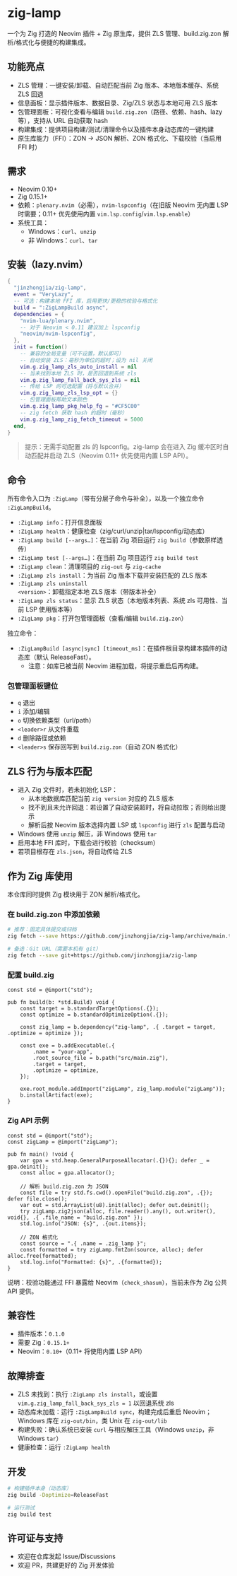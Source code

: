 # zig-lamp

一个为 Zig 打造的 Neovim 插件 + Zig 原生库，提供 ZLS 管理、build.zig.zon 解析/格式化与便捷的构建集成。

## 功能亮点
- ZLS 管理：一键安装/卸载、自动匹配当前 Zig 版本、本地版本缓存、系统 ZLS 回退
- 信息面板：显示插件版本、数据目录、Zig/ZLS 状态与本地可用 ZLS 版本
- 包管理面板：可视化查看与编辑 `build.zig.zon`（路径、依赖、hash、lazy 等），支持从 URL 自动获取 hash
- 构建集成：提供项目构建/测试/清理命令以及插件本身动态库的一键构建
- 原生库能力（FFI）：ZON → JSON 解析、ZON 格式化、下载校验（当启用 FFI 时）

## 需求
- Neovim 0.10+
- Zig 0.15.1+
- 依赖：`plenary.nvim`（必需），`nvim-lspconfig`（在旧版 Neovim 无内置 LSP 时需要；0.11+ 优先使用内置 `vim.lsp.config`/`vim.lsp.enable`）
- 系统工具：
  - Windows：`curl`、`unzip`
  - 非 Windows：`curl`、`tar`

## 安装（lazy.nvim）
```lua
{
  "jinzhongjia/zig-lamp",
  event = "VeryLazy",
  -- 可选：构建本地 FFI 库，启用更快/更稳的校验与格式化
  build = ":ZigLampBuild async",
  dependencies = {
    "nvim-lua/plenary.nvim",
    -- 对于 Neovim < 0.11 建议加上 lspconfig
    "neovim/nvim-lspconfig",
  },
  init = function()
    -- 兼容的全局变量（可不设置，默认即可）
    -- 自动安装 ZLS：毫秒为单位的超时；设为 nil 关闭
    vim.g.zig_lamp_zls_auto_install = nil
    -- 当未找到本地 ZLS 时，是否回退到系统 zls
    vim.g.zig_lamp_fall_back_sys_zls = nil
    -- 传给 LSP 的可选配置（将与默认合并）
    vim.g.zig_lamp_zls_lsp_opt = {}
    -- 包管理面板帮助文本颜色
    vim.g.zig_lamp_pkg_help_fg = "#CF5C00"
    -- zig fetch 获取 hash 的超时（毫秒）
    vim.g.zig_lamp_zig_fetch_timeout = 5000
  end,
}
```

> 提示：无需手动配置 zls 的 lspconfig。zig-lamp 会在进入 Zig 缓冲区时自动匹配并启动 ZLS（Neovim 0.11+ 优先使用内置 LSP API）。

## 命令
所有命令入口为 `:ZigLamp`（带有分层子命令与补全），以及一个独立命令 `:ZigLampBuild`。

- `:ZigLamp info`：打开信息面板
- `:ZigLamp health`：健康检查（zig/curl/unzip|tar/lspconfig/动态库）
- `:ZigLamp build [--args…]`：在当前 Zig 项目运行 `zig build`（参数原样透传）
- `:ZigLamp test [--args…]`：在当前 Zig 项目运行 `zig build test`
- `:ZigLamp clean`：清理项目的 `zig-out` 与 `zig-cache`
- `:ZigLamp zls install`：为当前 Zig 版本下载并安装匹配的 ZLS 版本
- `:ZigLamp zls uninstall <version>`：卸载指定本地 ZLS 版本（带版本补全）
- `:ZigLamp zls status`：显示 ZLS 状态（本地版本列表、系统 zls 可用性、当前 LSP 使用版本等）
- `:ZigLamp pkg`：打开包管理面板（查看/编辑 `build.zig.zon`）

独立命令：
- `:ZigLampBuild [async|sync] [timeout_ms]`：在插件根目录构建本插件的动态库（默认 ReleaseFast）。
  - 注意：如库已被当前 Neovim 进程加载，将提示重启后再构建。

### 包管理面板键位
- `q` 退出
- `i` 添加/编辑
- `o` 切换依赖类型（url/path）
- `<leader>r` 从文件重载
- `d` 删除路径或依赖
- `<leader>s` 保存回写到 `build.zig.zon`（自动 ZON 格式化）

## ZLS 行为与版本匹配
- 进入 Zig 文件时，若未初始化 LSP：
  - 从本地数据库匹配当前 `zig version` 对应的 ZLS 版本
  - 找不到且未允许回退：若设置了自动安装超时，将自动拉取；否则给出提示
  - 解析后按 Neovim 版本选择内置 LSP 或 `lspconfig` 进行 `zls` 配置与启动
- Windows 使用 `unzip` 解压，非 Windows 使用 `tar`
- 启用本地 FFI 库时，下载会进行校验（checksum）
- 若项目根存在 `zls.json`，将自动传给 ZLS

## 作为 Zig 库使用
本仓库同时提供 Zig 模块用于 ZON 解析/格式化。

### 在 build.zig.zon 中添加依赖
```bash
# 推荐：固定具体提交或归档
zig fetch --save https://github.com/jinzhongjia/zig-lamp/archive/main.tar.gz

# 备选：Git URL（需要本机有 git）
zig fetch --save git+https://github.com/jinzhongjia/zig-lamp
```

### 配置 build.zig
```zig
const std = @import("std");

pub fn build(b: *std.Build) void {
    const target = b.standardTargetOptions(.{});
    const optimize = b.standardOptimizeOption(.{});

    const zig_lamp = b.dependency("zig-lamp", .{ .target = target, .optimize = optimize });

    const exe = b.addExecutable(.{
        .name = "your-app",
        .root_source_file = b.path("src/main.zig"),
        .target = target,
        .optimize = optimize,
    });

    exe.root_module.addImport("zigLamp", zig_lamp.module("zigLamp"));
    b.installArtifact(exe);
}
```

### Zig API 示例
```zig
const std = @import("std");
const zigLamp = @import("zigLamp");

pub fn main() !void {
    var gpa = std.heap.GeneralPurposeAllocator(.{}){}; defer _ = gpa.deinit();
    const alloc = gpa.allocator();

    // 解析 build.zig.zon 为 JSON
    const file = try std.fs.cwd().openFile("build.zig.zon", .{}); defer file.close();
    var out = std.ArrayList(u8).init(alloc); defer out.deinit();
    try zigLamp.zig2json(alloc, file.reader().any(), out.writer(), void{}, .{ .file_name = "build.zig.zon" });
    std.log.info("JSON: {s}", .{out.items});

    // ZON 格式化
    const source = ".{ .name = .zig_lamp }";
    const formatted = try zigLamp.fmtZon(source, alloc); defer alloc.free(formatted);
    std.log.info("Formatted: {s}", .{formatted});
}
```

说明：校验功能通过 FFI 暴露给 Neovim（`check_shasum`），当前未作为 Zig 公共 API 提供。

## 兼容性
- 插件版本：`0.1.0`
- 需要 Zig：`0.15.1+`
- Neovim：`0.10+`（0.11+ 将使用内置 LSP API）

## 故障排查
- ZLS 未找到：执行 `:ZigLamp zls install`，或设置 `vim.g.zig_lamp_fall_back_sys_zls = 1` 以回退系统 zls
- 动态库未加载：运行 `:ZigLampBuild sync`，构建完成后重启 Neovim；Windows 库在 `zig-out/bin`，类 Unix 在 `zig-out/lib`
- 构建失败：确认系统已安装 `curl` 与相应解压工具（Windows `unzip`，非 Windows `tar`）
- 健康检查：运行 `:ZigLamp health`

## 开发
```bash
# 构建插件本身（动态库）
zig build -Doptimize=ReleaseFast

# 运行测试
zig build test
```

## 许可证与支持
- 欢迎在仓库发起 Issue/Discussions
- 欢迎 PR，共建更好的 Zig 开发体验
